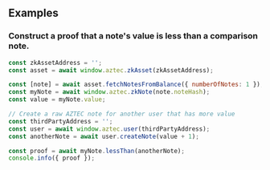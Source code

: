 ## Examples

### Construct a proof that a note's value is less than a comparison note.

```js
const zkAssetAddress = '';
const asset = await window.aztec.zkAsset(zkAssetAddress);

const [note] = await asset.fetchNotesFromBalance({ numberOfNotes: 1 });
const myNote = await window.aztec.zkNote(note.noteHash);
const value = myNote.value;

// Create a raw AZTEC note for another user that has more value
const thirdPartyAddress = '';
const user = await window.aztec.user(thirdPartyAddress);
const anotherNote = await user.createNote(value + 1);

const proof = await myNote.lessThan(anotherNote);
console.info({ proof });
```
